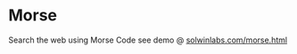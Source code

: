 Morse
=====

Search the web using Morse Code
see demo @ <a href="http://solwinlabs.com/morse.html">solwinlabs.com/morse.html</a>